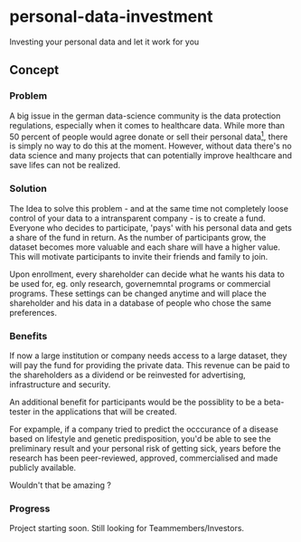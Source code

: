 # personal-data-investment
Investing your personal data and let it work for you

## Concept
### Problem
A big issue in the german data-science community is the data protection regulations, especially when it comes to healthcare data.
While more than 50 percent of people would agree donate or sell their personal data[<sup>1<sup>](https://www.businessinsider.de/wirtschaft/datenschutz-die-eigenen-daten-spenden-oder-verkaufen/ "Quelle: Business Insider"), there is simply no way to do this at the moment. 
However, without data there's no data science and many projects that can potentially improve healthcare and save lifes can not be realized.

### Solution
The Idea to solve this problem - and at the same time not completely loose control of your data to a intransparent company -  is to create a fund.
Everyone who decides to participate, 'pays' with his personal data and gets a share of the fund in return.
As the number of participants grow, the dataset becomes more valuable and each share will have a higher value. This will motivate participants to invite their friends and family to join.

Upon enrollment, every shareholder can decide what he wants his data to be used for, eg. only research, governemntal programs or commercial programs.
These settings can be changed anytime and will place the shareholder and his data in a database of people who chose the same preferences.

### Benefits
If now a large institution or company needs access to a large dataset, they will pay the fund for providing the private data.
This revenue can be paid to the shareholders as a dividend or be reinvested for advertising, infrastructure and security.

An additional benefit for participants would be the possiblity to be a beta-tester in the applications that will be created.
  
For expample, if a company tried to predict the occcurance of a disease based on lifestyle and genetic predisposition, 
you'd be able to see the preliminary result and your personal risk of getting sick, years before the research has been peer-reviewed, approved, commercialised and made publicly available. <br /> 
    
Wouldn't that be amazing ?

### Progress
Project starting soon. Still looking for Teammembers/Investors. 



